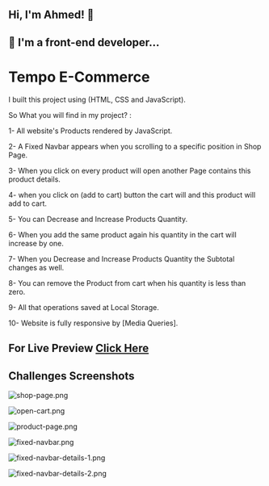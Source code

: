 ## Hi, I'm Ahmed! 👋


## 🚀 I'm a front-end developer...


#  Tempo E-Commerce
I built this project using (HTML, CSS and JavaScript).

So What you will find in my project? :

1- All website's Products rendered by JavaScript.

2- A Fixed Navbar appears when you scrolling to a specific position in Shop Page.

3- When you click on every product will open another Page contains this product details.

4- when you click on (add to cart) button the cart will and this product will add to cart.

5- You can Decrease and Increase Products Quantity.

6- When you add the same product again his quantity in the cart will increase by one.

7- When you Decrease and Increase Products Quantity the Subtotal changes as well.

8- You can remove the Product from cart when his quantity is less than zero.

9- All that operations saved at Local Storage.

10- Website is fully responsive by [Media Queries].

## For Live Preview [Click Here](https://ahmed-abouelfetouh.github.io/tempo-e-commerce/)
## Challenges Screenshots
![shop-page.png](https://i.postimg.cc/KvSBFqyL/shop-page.png)

![open-cart.png](https://i.postimg.cc/hPBzNX91/open-cart.png)

![product-page.png](https://i.postimg.cc/bNgJM3Yq/product-page.png)

![fixed-navbar.png](https://i.postimg.cc/yd06TTr4/fixed-navbar.png)

![fixed-navbar-details-1.png](https://i.postimg.cc/P5Nt7HFM/fixed-navbar-details-1.png)

![fixed-navbar-details-2.png](https://i.postimg.cc/4yJGQR9V/fixed-navbar-details-2.png)

